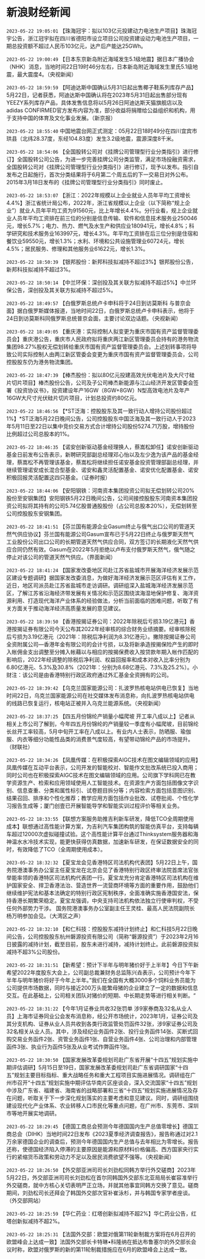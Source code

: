 # 新浪财经新闻
`2023-05-22 19:05:01` 【珠海冠宇：拟以103亿元投建动力电池生产项目】珠海冠宇公告，浙江冠宇拟在四川省德阳市设立项目公司投资建设动力电池生产项目，一期总投资额不超过人民币103亿元，达产后产能达25GWh。

`2023-05-22 19:00:49` 【日本东京新岛附近海域发生5.1级地震】据日本广播协会（NHK）消息，当地时间22日19时46分左右，日本新岛附近海域发生里氏5.1级地震，最大震度4。（央视新闻）

`2023-05-22 18:59:59` 【阿迪达斯中国确认5月31日起出售椰子鞋系列库存产品】5月22日，记者获悉，阿迪达斯中国确认将在2023年5月31日起出售部分现有YEEZY系列库存产品，具体发售信息将以5月26日阿迪达斯天猫旗舰店以及adidas CONFIRMED官方发布内容为准，部分收益将捐赠给公益组织和机构，用于支持中国的体育及文化事业发展。（新京报）

`2023-05-22 18:55:40` 中国地震台网正式测定：05月22日18时49分在四川宜宾市珙县（北纬28.37度，东经104.83度）发生3.2级地震，震源深度8千米。

`2023-05-22 18:54:06` 【全国股转公司对《挂牌公司管理型行业分类指引》进行修订】全国股转公司公告，为进一步完善挂牌公司分类监管，满足市场投融资需求，全国股转公司对《挂牌公司管理型行业分类指引》进行修订，现予以发布。指引自发布之日起施行，首次分类结果将于6月第二个周五后的下一交易日对外公布。2015年3月18日发布的《挂牌公司管理型行业分类指引》同时废止。

`2023-05-22 18:53:07` 【浙江：2022年规模以上企业就业人员年平均工资增长4.4%】浙江省统计局公布，2022年，浙江省规模以上企业（以下简称“规上企业”）就业人员年平均工资为91560元，比上年增长4.4%。分行业看，规上企业就业人员年平均工资排在前三位的分别是信息传输、软件和信息技术服务业250046元，增长5.7%；电力、热力、燃气及水生产和供应业180941元，增长4.8%；科学研究和技术服务业163997元，增长4.3%。年平均工资排在后三位分别是住宿和餐饮业59550元，增长1.3%；水利、环境和公共设施管理业60724元，增长4.5%；居民服务、修理和其他服务业61622元，增长1.3%。

`2023-05-22 18:50:39` 【银邦股份：新邦科技拟减持不超过3%】银邦股份公告，新邦科技拟减持不超过3%。

`2023-05-22 18:50:14` 【中兰环保：深创投及其关联方拟减持不超过5%】中兰环保公告，深创投及其关联方拟减持不超过5%。

`2023-05-22 18:49:57` 【白俄罗斯总统卢卡申科将于24日到访莫斯科 与普京会面】据白俄罗斯媒体报道，当地时间22日，白俄罗斯总统卢卡申科表示，他将于24日到访莫斯科同俄罗斯总统普京会面，主要讨论双边话题。（央视新闻）

`2023-05-22 18:49:05` 【重庆港：实际控制人拟变更为重庆市国有资产监督管理委员会】重庆港公告，重庆市人民政府拟将重庆两江新区管理委员会持有的港务物流集团98.27%股权无偿划转给重庆市国有资产监督管理委员会。上述划转事项将导致公司实际控制人由两江新区管委会变更为重庆市国有资产监督管理委员会，公司控股股东仍为港务物流集团。

`2023-05-22 18:47:39` 【棒杰股份：拟以80亿元投建高效光伏电池片及大尺寸硅片切片项目】棒杰股份公告，公司及子公司棒杰新能源与江山经济开发区管委会签署《投资协议书》，投资建设年产16GW（8GW+8GW）N型高效电池片及年产16GW大尺寸光伏硅片切片项目，计划总投资约80亿元。

`2023-05-22 18:46:56` 【*ST泛海：控股股东及其一致行动人增持公司股份超过1%】*ST泛海5月22日晚间公告，公司控股股东中国泛海及其一致行动人于2023年5月11日至22日以集中竞价交易方式合计增持公司股份5274.71万股，增持股份比例超过公司总股本的1%。

`2023-05-22 18:46:35` 【诺安创新驱动基金经理换人，蔡嵩松卸任】诺安创新驱动基金日前发布公告表示，新聘研究部副总经理邓心怡以及左少逸为该产品的基金经理，蔡嵩松不再管理该基金，蔡嵩松将继续担任诺安基金投资管理部副总经理，并继续管理诺安成长混合型基金、诺安和鑫灵活配置基金、诺安优化配置基金、诺安积极回报灵活配置这四只基金。（证券时报）

`2023-05-22 18:44:06` 【安阳钢铁：河南资本集团投资公司拟无偿划转公司20%股份至安钢集团】安阳钢铁5月22日晚间公告，公司间接控股股东河南资本集团投资公司拟将其持有的公司5.74亿股普通股股份（占公司总股本20%），无偿划转至公司控股股东安钢集团。

`2023-05-22 18:41:51` 【芬兰国有能源企业Gasum终止与俄气出口公司的管道天然气供应协议】芬兰国有能源公司Gasum宣布已于5月22日终止与俄罗斯天然气工业股份公司出口公司的长期管道天然气供应合同，双方签订的长期液化天然气供应合同仍然有效。Gasum在2022年5月拒绝以卢布支付俄罗斯天然气，俄气随之停止对该公司的管道天然气供应。（界面新闻）

`2023-05-22 18:41:24` 【国家发改委地区司赴江苏省盐城市开展海洋经济发展示范区建设专题调研】据国家发改委消息，为做好海洋经济发展示范区评估有关工作，近日，地区司派员赴江苏省盐城市走访调研。调研组深入盐城海洋经济发展示范区，了解江苏省沿海经济带发展有关情况和示范区围绕滨海湿地保护修复、海洋资源利用、打造现代海洋产业体系的经验做法，分析当前面临的困难问题，听取了有关方面关于推动海洋经济高质量发展的意见建议。

`2023-05-22 18:39:50` 【香港按揭证券公司：2022年除税后亏损3.19亿港元】香港按揭证券有限公司今天公布其2022年经审核的综合财务业绩摘要。经审核除税后亏损为3.19亿港元（2021年：除税后净利润为8.31亿港元）。撇除按揭证券公司全资附属公司—香港年金有限公司的会计亏损，以及将新承造按揭保险产生的即时入帐佣金支出调整至分摊入帐藉以与相应的按揭保费收入按贷款年期入帐作匹配的影响后，2022年经调整的除税后净利润、权益回报率和成本对收入比率分别为6.80亿港元、5.3%及30.8%（2021年：分别为8.68亿港元、7.3%及25.2%）。小财注：该公司是由香港特别行政区政府通过外汇基金全资拥有的公司。

`2023-05-22 18:39:42` 【乌克兰国家能源公司：扎波罗热核电站供电已恢复】当地时间22日，乌克兰国家能源公司在社交媒体发布消息称，向扎波罗热核电站供电的线路已恢复运行，核电站正被并入乌克兰能源系统。（央视新闻）

`2023-05-22 18:37:25` 【四五月份锦纶产销量小幅爬坡 开工率八成以上】记者从相关上市公司了解到，今年四五月份锦纶的产销量较一季度有小幅爬坡，目前锦纶长丝开工率较高，5月中旬开工率在八成以上。有业内人士表示，防晒服、瑜伽服、内衣等细分功能性品类的消费景气度较高，有望带动锦纶产品的市场提升。（财联社）

`2023-05-22 18:34:26` 【凤凰传媒：在积极探索AIGC技术在图文编辑领域的应用】凤凰传媒在互动平台表示，公司开发的智能校对、智能作文批改系统已投入商用；同时公司也在积极探索AIGC技术在图文编辑领域的应用。公司旗下学科网已在教学资源生产、检索和应用领域使用人工智能技术。在资源生产方面包括图像文字识别、信息查重、分类和属性标引、试卷题目拆分等；内容检索方面包括意图识别、结果召回、排序和个性化推荐；教学应用方面包括作业批改、试卷批阅、个性化学习报告生成等；厦门创壹已开展智能导学和智能实训过程评价等相关业务。

`2023-05-22 18:33:55` 【联想方案服务助推吉利新车研发，降低TCO全周期使用成本】联想通过高性能计算方案，为吉利汽车集团构筑的智能仿真平台，支持每辆车超过12000次虚拟碰撞试验。这个高性能计算平台通过Thinksystem服务器和海神温水水冷技术实现，能更快获得仿真数据，加速新车研发，在保证数据安全的同时，有效降低了TCO（全周期使用成本）。

`2023-05-22 18:32:32` 【夏宝龙会见香港特区司法机构代表团】5月22日上午，国务院港澳事务办公室主任夏宝龙在北京会见了香港特别行政区终审法院首席法官张举能率领的香港特区司法机构代表团一行。夏宝龙充分肯定香港特区司法机构在维护国家安全、捍卫香港法治、营造世界一流营商环境等方面的重要作用，鼓励他们继续维护宪法和基本法确定的特别行政区宪制秩序，全面准确实施香港国安法，保持香港长期繁荣稳定。夏宝龙强调，中央支持司法机构依法独立行使审判权，不受任何外部势力干涉。 国务院港澳事务办公室副主任王灵桂、最高人民法院副院长杨万明参加会见。（大湾区之声）

`2023-05-22 18:32:10` 【和仁科技：控股股东减持计划终止】和仁科技5月22日晚间公告，公司控股股东杭州磐源投资有限公司（简称“磐源投资”）于2023年2月16日披露的减持计划，截至目前，股东未进行减持，减持计划终止。此前磐源投资拟减持不超3%公司股份。

`2023-05-22 18:31:51` 【新希望：预计下半年与明年猪价好于上半年】今日下午新希望2022年度股东大会上，公司副总裁兼财务总监陈兴垚表示，公司预计今年下半年与明年猪价将好于今年上半年。”我们在全国有大概3000多个饲料业务员能为公司提供市场数据，同时与接近200万头能繁母猪的企业建立了一定的数据和信息交互。在此基础上，公司相关团队对猪价的短期、中长期走势等进行相关判断。“

`2023-05-22 18:31:22` 【今年1月证券业共收32张罚单 涉9家券商及32名从业人员】上海市证券同业公会发布消息称，经公开市场统计，2023年1月，证券公司及其分支机构、证券从业人员共收到各类行政监管处罚函件32张，涉9家证券公司及32名相关从业人员。其中，涉及经纪业务函件2张、投行业务函件14张、买断式回购交易业务函件2张、资管业务函件1张、自营业务函件4张、公司治理和内部管理函件3张、执业行为函件5张及从业考试作弊函件1张。

`2023-05-22 18:30:50` 【国家发展改革委规划司赴广东省开展“十四五”规划实施中期评估调研】5月15日至19日，国家发展改革委规划司赴广东省调研国家“十四五”规划主要目标指标、重大战略任务和重大工程项目实施进展情况。调研组在广州市召开“十四五”规划实施中期评估华南片区座谈会，深入交流国家“十四五”规划中涉及广东省、福建省、海南省的战略部署和三省“十四五”规划实施进展情况及存在问题，听取关于下一步深化规划落实的主要考虑和意见建议。同时，调研组围绕建设现代化产业体系、农业转移人口市民化等重点问题，在广州市、东莞市、深圳市等地开展实地调研。

`2023-05-22 18:29:45` 【德国工商总会预测今年德国国内生产总值零增长】德国工商总会（DIHK）当地时间22日发布《2023夏季经济调查报告》，报告称通过对2.1万余家德国企业的调查后，预测今年德国国内生产总值与去年相比为零增长。报告还称，使德国经济陷入停滞的主要原因是能源和原材料价格偏高、西方国家央行实行的紧缩货币政策和劳动力不足以及居民消费欲望不强等。（央视新闻）

`2023-05-22 18:26:50` 【外交部亚洲司司长刘劲松同韩方举行外交磋商】2023年5月22日，外交部亚洲司司长刘劲松在首尔同韩国外交部东北亚局局长崔容准举行外交磋商，就中方核心关切表明严正立场，并就其他事宜同韩方交换了意见。磋商期间，刘劲松司长还拜会了韩国外交部次官补崔泳杉，并与韩国专家学者座谈。（外交部网站）

`2023-05-22 18:25:59` 【华仁药业：红塔创新拟减持不超2%】华仁药业公告，红塔创新拟减持不超2%。

`2023-05-22 18:25:31` 【法国外交部：欧盟对俄第11轮新制裁方案将在6月召开的欧盟峰会上达成一致】法国外交部长卡特琳•科隆纳在抵达布鲁塞尔的外交部长会议时称，欧盟对俄罗斯的新的第11轮制裁措施应在6月的欧盟峰会上达成一致。

